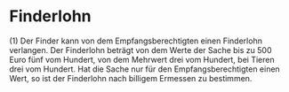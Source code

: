 # Finderlohn

(1) Der Finder kann von dem Empfangsberechtigten einen Finderlohn verlangen. Der Finderlohn beträgt von dem Werte der Sache bis zu 500 Euro fünf vom Hundert, von dem Mehrwert drei vom Hundert, bei Tieren drei vom Hundert. Hat die Sache nur für den Empfangsberechtigten einen Wert, so ist der Finderlohn nach billigem Ermessen zu bestimmen.